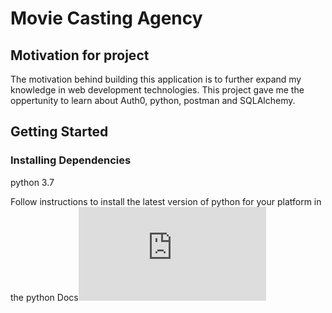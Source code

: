 # Movie Casting Agency

## Motivation for project
The motivation behind building this application is to further expand my knowledge in web development technologies. This project gave me the oppertunity to learn about Auth0, python, postman and SQLAlchemy. 

## Getting Started

### Installing Dependencies

python 3.7

Follow instructions to install the latest version of python for your platform in the python Docs![Python](https://docs.python.org/3/using/unix.html#getting-and-installing-the-latest-version-of-python)